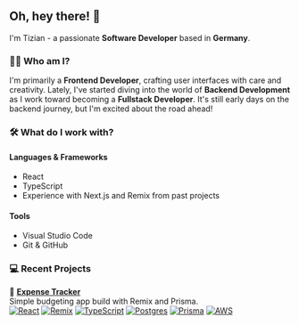 ## Oh, hey there! 👋

I'm Tizian - a passionate **Software Developer** based in **Germany**.

### 👨‍💻 Who am I?

I'm primarily a **Frontend Developer**, crafting user interfaces with care and creativity. Lately, I've started diving into the world of **Backend Development** as I work toward becoming a **Fullstack Developer**.
It's still early days on the backend journey, but I'm excited about the road ahead!

### 🛠️ What do I work with?

#### Languages & Frameworks
* React
* TypeScript
* Experience with Next.js and Remix from past projects

#### Tools
* Visual Studio Code
* Git & GitHub

### 💻 Recent Projects

💸 [**Expense Tracker**](https://github.com/TizianMr/expense-tracker)<br />
Simple budgeting app build with Remix and Prisma. <br>
[![React](https://img.shields.io/badge/React-%2320232a.svg?logo=react&logoColor=%2361DAFB)](https://react.dev/)
[![Remix](https://img.shields.io/badge/Remix-000?logo=remix&logoColor=fff)](https://remix.run/)
[![TypeScript](https://img.shields.io/badge/TypeScript-3178C6?logo=typescript&logoColor=fff)](https://www.typescriptlang.org/)
[![Postgres](https://img.shields.io/badge/Postgres-%23316192.svg?logo=postgresql&logoColor=white)](https://www.postgresql.org/)
[![Prisma](https://img.shields.io/badge/Prisma-2D3748?logo=prisma&logoColor=white)](https://www.prisma.io/)
[![AWS](https://custom-icon-badges.demolab.com/badge/AWS-%23FF9900.svg?logo=aws&logoColor=white)](https://aws.amazon.com/de/s3/)
